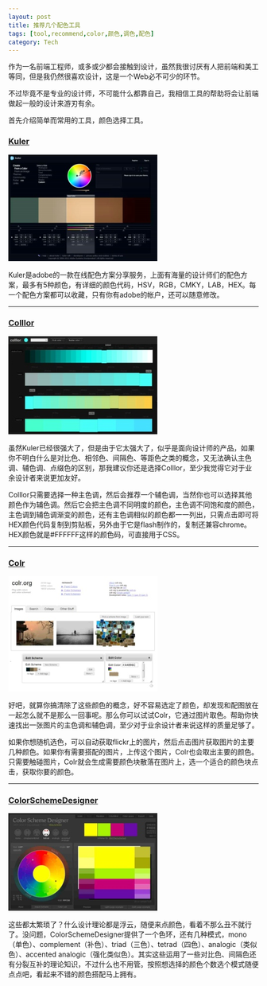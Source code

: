 ```yaml
---
layout: post
title: 推荐几个配色工具
tags: [tool,recommend,color,颜色,调色,配色]
category: Tech
---
```


作为一名前端工程师，或多或少都会接触到设计，虽然我很讨厌有人把前端和美工等同，但是我仍然很喜欢设计，这是一个Web必不可少的环节。

不过毕竟不是专业的设计师，不可能什么都靠自己，我相信工具的帮助将会让前端做起一般的设计来游刃有余。

首先介绍简单而常用的工具，颜色选择工具。

### [Kuler](https://kuler.adobe.com) ###
![Kuler](/img/post/kuler.jpg)

Kuler是adobe的一款在线配色方案分享服务，上面有海量的设计师们的配色方案，最多有5种颜色，有详细的颜色代码，HSV，RGB，CMKY，LAB，HEX。每一个配色方案都可以收藏，只有你有adobe的帐户，还可以随意修改。
<!-- more -->
---

### [Colllor](http://colllor.com/) ###
![Colllor](/img/post/colllor.jpg)

虽然Kuler已经很强大了，但是由于它太强大了，似乎是面向设计师的产品，如果你不明白什么是对比色、相邻色、间隔色、等距色之类的概念，又无法确认主色调、辅色调、点缀色的区别，那我建议你还是选择Colllor，至少我觉得它对于业余设计者来说更加友好。

Colllor只需要选择一种主色调，然后会推荐一个辅色调，当然你也可以选择其他颜色作为辅色调。然后它会把主色调不同明度的颜色，主色调不同饱和度的颜色，主色调到辅色调渐变的颜色，还有主色调相似的颜色都一一列出，只需点击即可将HEX颜色代码复制到剪贴板，另外由于它是flash制作的，复制还兼容chrome。HEX颜色就是#FFFFFF这样的颜色码，可直接用于CSS。

---

### [Colr](http://www.colr.org/) ###
![Colr](/img/post/colr.jpg)

好吧，就算你搞清除了这些颜色的概念，好不容易选定了颜色，却发现和配图放在一起怎么就不是那么一回事呢。那么你可以试试Colr，它通过图片取色。帮助你快速找出一张图片的主色调和辅色调，至少对于业余设计者来说这样的质量足够了。

如果你想随机选色，可以自动获取flickr上的图片，然后点击图片获取图片的主要几种颜色。如果你有需要搭配的图片，上传这个图片，Colr也会取出主要的颜色。只需要触碰图片，Colr就会生成需要颜色块散落在图片上，选一个适合的颜色块点击，获取你要的颜色。

---

### [ColorSchemeDesigner](http://colorschemedesigner.com/) ###
![ColorSchemeDesigner](/img/post/CSD.jpg)

这些都太繁琐了？什么设计理论都是浮云，随便来点颜色，看着不那么丑不就行了。没问题，ColorSchemeDesigner提供了一个色环，还有几种模式，mono（单色）、complement（补色）、triad（三色）、tetrad（四色）、analogic（类似色）、accented analogic（强化类似色）。其实这些运用了一些对比色、间隔色还有分裂互补的理论知识，不过什么也不用管。按照想选择的颜色个数选个模式随便点点吧，看起来不错的颜色搭配马上拥有。

